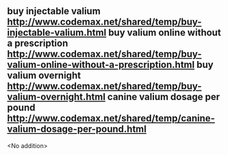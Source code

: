 buy injectable valium  http://www.codemax.net/shared/temp/buy-injectable-valium.html
buy valium online without a prescription  http://www.codemax.net/shared/temp/buy-valium-online-without-a-prescription.html
buy valium overnight  http://www.codemax.net/shared/temp/buy-valium-overnight.html
canine valium dosage per pound  http://www.codemax.net/shared/temp/canine-valium-dosage-per-pound.html
----
&lt;No addition&gt;
